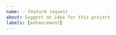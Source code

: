 ```yaml
---
name: 💡 Feature request
about: Suggest an idea for this project
labels: [enhancement]
---
```


<!-- 
Thank you for sharing your idea!

Please describe your idea in depth. If you're not sure what to write, imagine the following:
  - How is this important to you? How would you use it?
  - Can you think of any alternatives?
  - Do you have any ideas about how it can be implemented? Are you willing/able to implement it? Do you need mentoring?
-->